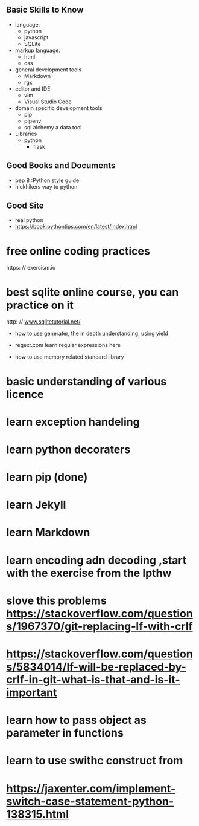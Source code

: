 
## **Basic Skills to Know**

* language:
  * python
  * javascript
  * SQLite
* markup language:
  * html
  * css
* general development tools
  * Markdown
  * rgx
* editor and IDE
  * vim
  * Visual Studio Code
* domain specific development tools
  * pip
  * pipenv
  * sql alchemy    a data tool
* Libraries
  * python
    * flask


## **Good Books and Documents**

* pep 8 :Python style guide 
* hickhikers way to python

## **Good Site**
* real python
* https://book.pythontips.com/en/latest/index.html


# free online coding practices
https: // exercism.io

# best sqlite online course, you can practice on it
http: // www.sqlitetutorial.net/


* how to use generater, the in depth understanding, using yield

* regexr.com learn regular expressions here

* how to use memory related standard library

# basic understanding of various licence

# learn exception handeling

# learn python decoraters

# learn pip (done)

# learn Jekyll

# learn Markdown

# learn encoding adn decoding ,start with the exercise from the lpthw

# slove this problems  https://stackoverflow.com/questions/1967370/git-replacing-lf-with-crlf
# https://stackoverflow.com/questions/5834014/lf-will-be-replaced-by-crlf-in-git-what-is-that-and-is-it-important

# learn how to pass object as parameter in functions

# learn to use swithc construct from
# https://jaxenter.com/implement-switch-case-statement-python-138315.html
